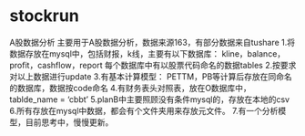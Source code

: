 # stockrun
A股数据分析
主要用于A股数据分析，数据来源163，有部分数据来自tushare
1.将数据存放在mysql中，包括财报，k线，主要有以下数据库：
kline，balance，profit，cashflow，report
每个数据库中有以股票代码命名的数据tables
2.按要求对以上数据进行update
3.有基本计算模型：
PETTM，PB等计算后存放在同命名的数据库，数据按code命名
4.有财务表头对照表，放在O数据库中，tablde_name = ‘cbbt’
5.planB中主要照顾没有条件mysql的，存放在本地的csv
6.所有存放在mysql中数据，都会有个文件夹用来存放元文件。
7.有一个分析模型，目前思考中，慢慢更新。
